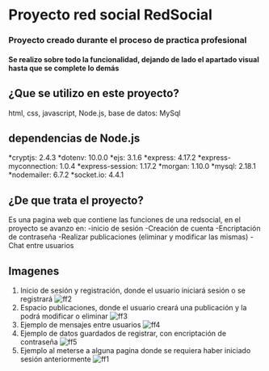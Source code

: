 # Proyecto red social RedSocial
### Proyecto creado durante el proceso de practica profesional
#### Se realizo sobre todo la funcionalidad, dejando de lado el apartado visual hasta que se complete lo demás
## **¿Que se utilizo en este proyecto?**

html, css, javascript, Node.js, base de datos: MySql

## dependencias de Node.js

*cryptjs: 2.4.3
*dotenv: 10.0.0
*ejs: 3.1.6
*express: 4.17.2
*express-myconnection: 1.0.4
*express-session: 1.17.2
*morgan: 1.10.0
*mysql: 2.18.1
*nodemailer: 6.7.2
*socket.io: 4.4.1

## ¿De que trata el proyecto?

Es una pagina web que contiene las funciones de una redsocial, en el proyecto se avanzo en:
-inicio de sesión 
-Creación de cuenta
-Encriptación de contraseña
-Realizar publicaciones (eliminar y modificar las mismas)
-Chat entre usuarios

## Imagenes
1)	Inicio de sesión y registración, donde el usuario iniciará sesión o se registrará
![ff2](https://user-images.githubusercontent.com/71986954/165014053-f4a707ce-39bc-4d25-8817-1b59576c2a85.PNG)
2)	Espacio publicaciones, donde el usuario creará una publicación y la podrá modificar o eliminar
![ff3](https://user-images.githubusercontent.com/71986954/165014229-aa829269-ad9f-463b-839d-0159d853a096.PNG)
3)	Ejemplo de mensajes entre usuarios 
![ff4](https://user-images.githubusercontent.com/71986954/165014265-487c8385-674a-49b7-8f9f-187afd4eac7d.PNG)
4)	Ejemplo de datos guardados de registrar, con encriptación de contraseña
![ff5](https://user-images.githubusercontent.com/71986954/165014291-24e41e3d-ec55-4fad-82a5-ea59cc4b6885.PNG)
5)  Ejemplo al meterse a alguna pagina donde se requiera haber iniciado sesión anteriormente
![ff1](https://user-images.githubusercontent.com/71986954/165014495-90f540ff-cfa7-4b52-8dfe-92cfead5bffe.PNG)
